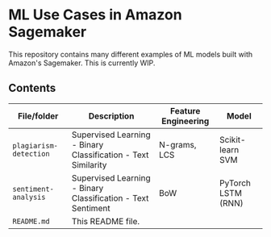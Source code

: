 # ML Use Cases in Amazon Sagemaker
This repository contains many different examples of ML models built with Amazon's Sagemaker. This is currently WIP.

## Contents

| File/folder                           | Description                  | Feature Engineering              | Model
|---------------------------------------|------------------------------|----------------------------------|------------
| `plagiarism-detection` | Supervised Learning - Binary Classification - Text Similarity | N-grams, LCS | Scikit-learn SVM
| `sentiment-analysis` | Supervised Learning - Binary Classification - Text Sentiment | BoW | PyTorch LSTM (RNN)
| `README.md`                           | This README file.                                               |
